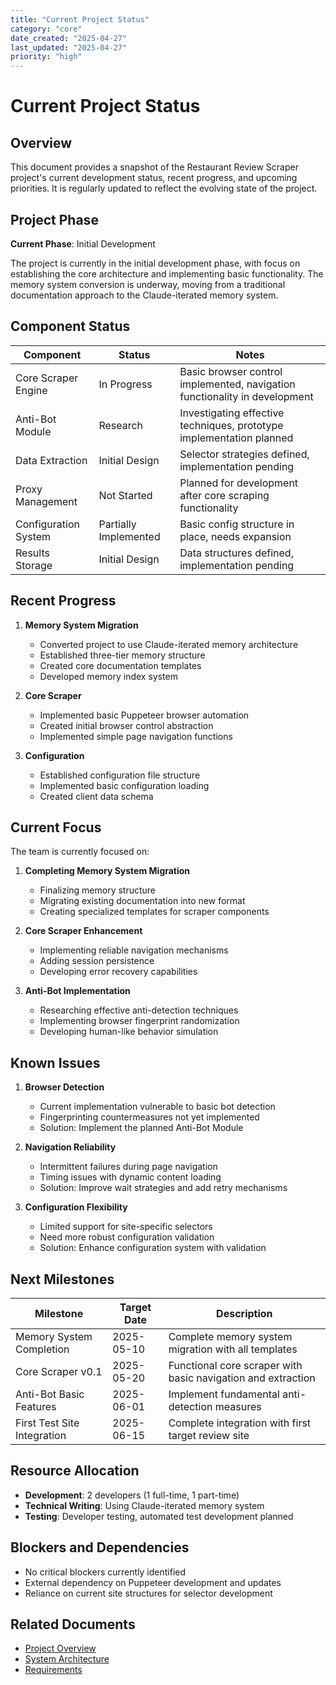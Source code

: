 ```yaml
---
title: "Current Project Status"
category: "core"
date_created: "2025-04-27"
last_updated: "2025-04-27"
priority: "high"
---
```


# Current Project Status

## Overview

This document provides a snapshot of the Restaurant Review Scraper project's current development status, recent progress, and upcoming priorities. It is regularly updated to reflect the evolving state of the project.

## Project Phase

**Current Phase**: Initial Development

The project is currently in the initial development phase, with focus on establishing the core architecture and implementing basic functionality. The memory system conversion is underway, moving from a traditional documentation approach to the Claude-iterated memory system.

## Component Status

| Component | Status | Notes |
|-----------|--------|-------|
| Core Scraper Engine | In Progress | Basic browser control implemented, navigation functionality in development |
| Anti-Bot Module | Research | Investigating effective techniques, prototype implementation planned |
| Data Extraction | Initial Design | Selector strategies defined, implementation pending |
| Proxy Management | Not Started | Planned for development after core scraping functionality |
| Configuration System | Partially Implemented | Basic config structure in place, needs expansion |
| Results Storage | Initial Design | Data structures defined, implementation pending |

## Recent Progress

1. **Memory System Migration**
   - Converted project to use Claude-iterated memory architecture
   - Established three-tier memory structure
   - Created core documentation templates
   - Developed memory index system

2. **Core Scraper**
   - Implemented basic Puppeteer browser automation
   - Created initial browser control abstraction
   - Implemented simple page navigation functions

3. **Configuration**
   - Established configuration file structure
   - Implemented basic configuration loading
   - Created client data schema

## Current Focus

The team is currently focused on:

1. **Completing Memory System Migration**
   - Finalizing memory structure
   - Migrating existing documentation into new format
   - Creating specialized templates for scraper components

2. **Core Scraper Enhancement**
   - Implementing reliable navigation mechanisms
   - Adding session persistence
   - Developing error recovery capabilities

3. **Anti-Bot Implementation**
   - Researching effective anti-detection techniques
   - Implementing browser fingerprint randomization
   - Developing human-like behavior simulation

## Known Issues

1. **Browser Detection**
   - Current implementation vulnerable to basic bot detection
   - Fingerprinting countermeasures not yet implemented
   - Solution: Implement the planned Anti-Bot Module

2. **Navigation Reliability**
   - Intermittent failures during page navigation
   - Timing issues with dynamic content loading
   - Solution: Improve wait strategies and add retry mechanisms

3. **Configuration Flexibility**
   - Limited support for site-specific selectors
   - Need more robust configuration validation
   - Solution: Enhance configuration system with validation

## Next Milestones

| Milestone | Target Date | Description |
|-----------|-------------|-------------|
| Memory System Completion | 2025-05-10 | Complete memory system migration with all templates |
| Core Scraper v0.1 | 2025-05-20 | Functional core scraper with basic navigation and extraction |
| Anti-Bot Basic Features | 2025-06-01 | Implement fundamental anti-detection measures |
| First Test Site Integration | 2025-06-15 | Complete integration with first target review site |

## Resource Allocation

- **Development**: 2 developers (1 full-time, 1 part-time)
- **Technical Writing**: Using Claude-iterated memory system
- **Testing**: Developer testing, automated test development planned

## Blockers and Dependencies

- No critical blockers currently identified
- External dependency on Puppeteer development and updates
- Reliance on current site structures for selector development

## Related Documents

- [Project Overview](project_overview.md)
- [System Architecture](architecture.md)
- [Requirements](requirements.md)
